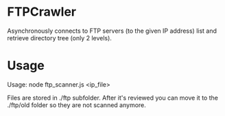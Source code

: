 # FTPCrawler
Asynchronously connects to FTP servers (to the given IP address) list and retrieve directory tree (only 2 levels). 

# Usage
Usage: node ftp_scanner.js <ip_file>


Files are stored in ./ftp subfolder. After it's reviewed you can move it to the ./ftp/old folder so they are not scanned anymore.
